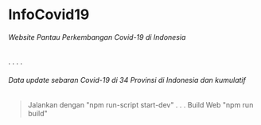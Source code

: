 # InfoCovid19
###### Website Pantau Perkembangan Covid-19 di Indonesia
.
.
.
.
###### Data update sebaran Covid-19 di 34 Provinsi di Indonesia dan kumulatif

> Jalankan dengan "npm run-script start-dev"
.
.
.
> Build Web "npm run build"
